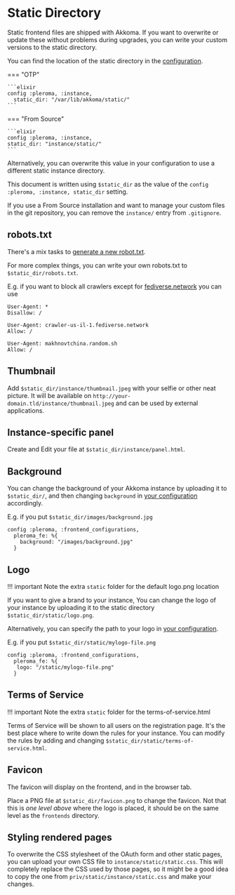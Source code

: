 # Static Directory

Static frontend files are shipped with Akkoma. If you want to overwrite or update these without problems during upgrades, you can write your custom versions to the static directory.

You can find the location of the static directory in the [configuration](../cheatsheet/#instance).

=== "OTP"

    ```elixir
    config :pleroma, :instance,
      static_dir: "/var/lib/akkoma/static/"
    ```

=== "From Source"

    ```elixir
    config :pleroma, :instance,
    static_dir: "instance/static/"
    ```

Alternatively, you can overwrite this value in your configuration to use a different static instance directory.

This document is written using `$static_dir` as the value of the `config :pleroma, :instance, static_dir` setting.

If you use a From Source installation and want to manage your custom files in the git repository, you can remove the `instance/` entry from `.gitignore`.

## robots.txt

There's a mix tasks to [generate a new robot.txt](../../administration/CLI_tasks/robots_txt/).

For more complex things, you can write your own robots.txt to `$static_dir/robots.txt`.

E.g. if you want to block all crawlers except for [fediverse.network](https://fediverse.network/about) you can use

```
User-Agent: *
Disallow: /

User-Agent: crawler-us-il-1.fediverse.network
Allow: /

User-Agent: makhnovtchina.random.sh
Allow: /
```

## Thumbnail

Add `$static_dir/instance/thumbnail.jpeg` with your selfie or other neat picture. It will be available on `http://your-domain.tld/instance/thumbnail.jpeg` and can be used by external applications.

## Instance-specific panel

Create and Edit your file at `$static_dir/instance/panel.html`.

## Background

You can change the background of your Akkoma instance by uploading it to `$static_dir/`, and then changing `background` in [your configuration](../cheatsheet/#frontend_configurations) accordingly.

E.g. if you put `$static_dir/images/background.jpg`

```
config :pleroma, :frontend_configurations,
  pleroma_fe: %{
    background: "/images/background.jpg"
  }
```

## Logo

!!! important
    Note the extra `static` folder for the default logo.png location

If you want to give a brand to your instance, You can change the logo of your instance by uploading it to the static directory `$static_dir/static/logo.png`.

Alternatively, you can specify the path to your logo in [your configuration](../cheatsheet/#frontend_configurations).

E.g. if you put `$static_dir/static/mylogo-file.png`

```
config :pleroma, :frontend_configurations,
  pleroma_fe: %{
   logo: "/static/mylogo-file.png"
  }
```

## Terms of Service

!!! important
    Note the extra `static` folder for the terms-of-service.html

Terms of Service will be shown to all users on the registration page. It's the best place where to write down the rules for your instance. You can modify the rules by adding and changing `$static_dir/static/terms-of-service.html`.

## Favicon

The favicon will display on the frontend, and in the browser tab. 

Place a PNG file at `$static_dir/favicon.png` to change the favicon. Not that this
is _one level above_ where the logo is placed, it should be on the same level as
the `frontends` directory.
 	
## Styling rendered pages

To overwrite the CSS stylesheet of the OAuth form and other static pages, you can upload your own CSS file to `instance/static/static.css`. This will completely replace the CSS used by those pages, so it might be a good idea to copy the one from `priv/static/instance/static.css` and make your changes.
